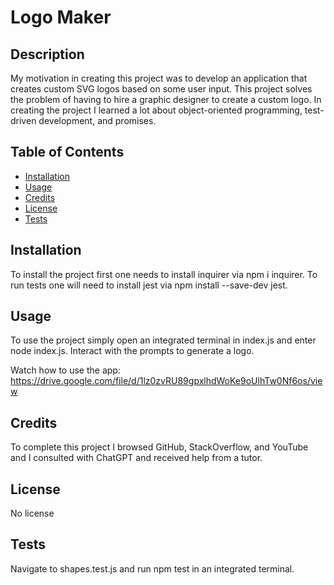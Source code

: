 # Logo Maker

  ## Description
  My motivation in creating this project was to develop an application that creates custom SVG logos based on some user input. This project solves the problem of having to hire a graphic  designer to create a custom logo. In creating the project I learned a lot about object-oriented programming, test-driven development, and promises.

## Table of Contents
  - [Installation](#installation)
  - [Usage](#usage)
  - [Credits](#credits)
  - [License](#license)
  - [Tests](#tests)

  ## Installation
  
  To install the project first one needs to install inquirer via npm i inquirer. To run tests one will need to install jest via npm install --save-dev jest. 

  ## Usage

  To use the project simply open an integrated terminal in index.js and enter node index.js. Interact with the prompts to generate a logo.

  Watch how to use the app:
  https://drive.google.com/file/d/1lz0zvRU89gpxlhdWoKe9oUlhTw0Nf6os/view

  ## Credits

  To complete this project I browsed GitHub, StackOverflow, and YouTube and I consulted with ChatGPT and received help from a tutor.

  ## License

  No license


  ## Tests

  Navigate to shapes.test.js and run npm test in an integrated terminal.